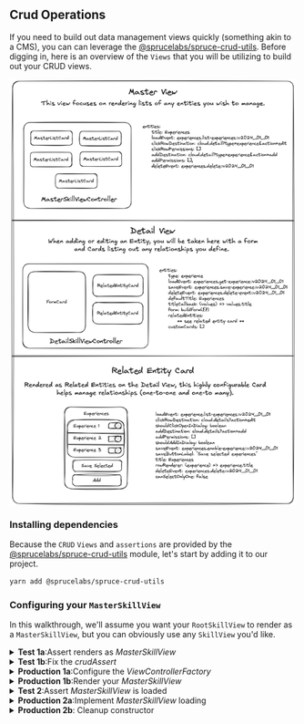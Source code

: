 ## Crud Operations

If you need to build out data management views quickly (something akin to a CMS), you can can leverage the [@sprucelabs/spruce-crud-utils](https://www.npmjs.com/package/@sprucelabs/spruce-crud-utils). Before digging in, here is an overview of the `Views` that you will be utilizing to build out your CRUD views.

<img style="margin:0 auto; display:block;" src="../../../assets/img/concepts/crud_views.png">

### Installing dependencies

Because the `CRUD` `Views` and `assertions` are provided by the [@sprucelabs/spruce-crud-utils](https://www.npmjs.com/package/@sprucelabs/spruce-crud-utils) module, let's start by adding it to our project.


```bash
yarn add @sprucelabs/spruce-crud-utils
```

### Configuring your `MasterSkillView`

In this walkthrough, we'll assume you want your `RootSkillView` to render as a `MasterSkillView`, but you can obviously use any `SkillView` you'd like.

<details>
<summary><strong>Test 1a</strong>:Assert renders as <em>MasterSkillView</em></summary>

Notice that we're importing `crudAssert` from `@sprucelabs/spruce-crud-utils` and using it to assert that the `RootSkillView` renders as a `MasterSkillView`.

```typescript
import { AbstractSpruceFixtureTest } from '@sprucelabs/spruce-test-fixtures'
import { test } from '@sprucelabs/test-utils'
import { crudAssert } from '@sprucelabs/spruce-crud-utils'

export default class RootSkillViewTest extends AbstractSpruceFixtureTest {
    @test()
    protected static async rendersMaster() {
        const vc = this.views.Controller('eightbitstories.root', {})
        crudAssert.skillViewRendersMasterView(]vc)
    }
}
```

> **Note**: This is going to be mad about a `beforeEach()` setup that needs to be done, follow the instructions to get to the next step.

</details>

<details>
<summary><strong>Test 1b</strong>:Fix the <em>crudAssert</em></summary>

The fix happens in your tests `beforeEach()` method.

```typescript
import { AbstractSpruceFixtureTest } from '@sprucelabs/spruce-test-fixtures'
import { test } from '@sprucelabs/test-utils'
import { crudAssert } from '@sprucelabs/spruce-crud-utils'

export default class RootSkillViewTest extends AbstractSpruceFixtureTest {

    protected static async beforeEach() {
        await super.beforeEach()
        crudAssert.beforeEach(this.views)
    }


    @test()
    protected static async rendersMaster() {
        const vc = this.views.Controller('eightbitstories.root', {})
        crudAssert.skillViewRendersMasterView(]vc)
    }
}
```

> **Note**: Now it's going to blow up about not setting up the Crud Views properly. We'll do this in your `RootSkillView` or wherever you're rendering your `MasterSkillView`.

</details>

<details>
<summary><strong>Production 1a</strong>:Configure the <em>ViewControllerFactory</em></summary>

Since we're starting with an empty `SkillView`, we'll implement just the `constructor` and call `setController(...)` on the `ViewControllerFactory` to set the `MasterSkillViewController` and `MasterListCardViewController`.

```typescript
import {
    AbstractSkillViewController,
    ViewControllerOptions,
    SkillView,
} from '@sprucelabs/heartwood-view-controllers'
import {
    MasterSkillViewController,
    MasterListCardViewController,
} from '@sprucelabs/spruce-crud-utils'

export default class RootSkillViewController extends AbstractSkillViewController {
    public static id = 'root'

    public constructor(options: ViewControllerOptions) {
        super(options)

        this.getVcFactory().setController(
            'crud.master-skill-view',
            MasterSkillViewController
        )
        this.getVcFactory().setController(
            'crud.master-list-card',
            MasterListCardViewController
        )

    }

    public render(): SkillView {
        return {}
    }
}

> **Note**: This will bring you to the next failing assertion, which requires you to actually render a `MasterSkillView`.

```
</details>

<details>
<summary><strong>Production 1b</strong>:Render your <em>MasterSkillView</em></summary>

Also, the `MasterSkillView` requires at least one `entity`, so use `buildMasterListEntity(...)` to create one (you can put in gibberish for now).

Here are the steps:

1. Construct a `MasterSkillView`
2. Pass it at least one `entity` (using `buildMasterListEntity(...)`) and put in gibberish for now.
3. Render the `MasterSkillView` by updating the `render()` method in your `RootSkillView`.

```typescript
import {
    AbstractSkillViewController,
    ViewControllerOptions,
    SkillView,
} from '@sprucelabs/heartwood-view-controllers'
import {
    MasterSkillViewController,
    MasterListCardViewController,
} from '@sprucelabs/spruce-crud-utils'

export default class RootSkillViewController extends AbstractSkillViewController {
    public static id = 'root'
    private masterSkillViewVc: MasterSkillViewController

    public constructor(options: ViewControllerOptions) {
        super(options)

        this.getVcFactory().setController(
            'crud.master-skill-view',
            MasterSkillViewController
        )
        this.getVcFactory().setController(
            'crud.master-list-card',
            MasterListCardViewController
        )

        this.masterSkillViewVc = this.Controller('crud.master-skill-view', {
            entities: [
                buildMasterListEntity({
                    id: 'aoeu',
                    title: 'aoeu',
                    load: {
                        fqen: 'aoeu',
                        responseKey: 'aoue',
                        rowTransformer: (skill) => ({
                            id: 'aoeuaoeu',
                            cells: [],
                        }),
                    },
                }),
            ],
        })
    }

    public render(): SkillView {
        return this.masterSkillViewVc.render()
    }
}


```
> **Note**: You are going to get a lot of type errors, which is fine, because we'll get to that next test!

</details>

<details>
<summary><strong>Test 2</strong>:Assert <em>MasterSkillView</em> is loaded</summary>

This one is fast, let's use `crudAssert.skillViewLoadsMasterView()` to assert that the `MasterSkillView` is loaded when your `SkillView` is loaded.

```typescript
import { AbstractSpruceFixtureTest } from '@sprucelabs/spruce-test-fixtures'
import { test } from '@sprucelabs/test-utils'
import { crudAssert } from '@sprucelabs/spruce-crud-utils'

export default class RootSkillViewTest extends AbstractSpruceFixtureTest {

    protected static async beforeEach() {
        await super.beforeEach()
        crudAssert.beforeEach(this.views)
    }


    @test()
    protected static async rendersMaster() {
        const vc = this.views.Controller('eightbitstories.root', {})
        crudAssert.skillViewRendersMasterView(]vc)
    }

    @test()
    protected static async loadsMaster() {
        const vc = this.views.Controller('eightbitstories.root', {})
        await crudAssert.skillViewLoadsMasterView(vc)
    }
}

```
</details>
<details>
<summary><strong>Production 2a</strong>:Implement <em>MasterSkillView</em> loading</summary>

To get this test to pass, you need to implement the `load()` method in your `SkillView` and call `load(...)` on the `MasterSkillView`.

```typescript
import {
    AbstractSkillViewController,
    ViewControllerOptions,
    SkillView,
    SkillViewControllerLoadOptions,
} from '@sprucelabs/heartwood-view-controllers'
import {
    MasterSkillViewController,
    MasterListCardViewController,
} from '@sprucelabs/spruce-crud-utils'

export default class RootSkillViewController extends AbstractSkillViewController {
    public static id = 'root'
    private masterSkillViewVc: MasterSkillViewController

    public constructor(options: ViewControllerOptions) {
        super(options)

        this.getVcFactory().setController(
            'crud.master-skill-view',
            MasterSkillViewController
        )
        this.getVcFactory().setController(
            'crud.master-list-card',
            MasterListCardViewController
        )

        this.masterSkillViewVc = this.Controller('crud.master-skill-view', {
            entities: [
                buildMasterListEntity({
                    id: 'aoeu',
                    title: 'aoeu',
                    load: {
                        fqen: 'aoeu',
                        responseKey: 'aoue',
                        rowTransformer: (skill) => ({
                            id: 'aoeuaoeu',
                            cells: [],
                        }),
                    },
                }),
            ],
        })
    }

    public async load(options: SkillViewControllerLoadOptions) {
        await this.masterSkillViewVc.load(options)
    }

    public render(): SkillView {
        return this.masterSkillViewVc.render()
    }
}

```

</details>

<details>
<summary><strong>Production 2b</strong>: Cleanup constructor</summary>

```typescript
import {
    AbstractSkillViewController,
    ViewControllerOptions,
    SkillView,
    SkillViewControllerLoadOptions,
} from '@sprucelabs/heartwood-view-controllers'
import {
    MasterSkillViewController,
    MasterListCardViewController,
} from '@sprucelabs/spruce-crud-utils'

export default class RootSkillViewController extends AbstractSkillViewController {
    public static id = 'root'
    private masterSkillViewVc: MasterSkillViewController

    public constructor(options: ViewControllerOptions) {
        super(options)

        this.getVcFactory().setController(
            'crud.master-skill-view',
            MasterSkillViewController
        )
        this.getVcFactory().setController(
            'crud.master-list-card',
            MasterListCardViewController
        )

        this.masterSkillViewVc = this.MasterSkillViewVc()
    }

    private MastSkillViewVc() {
        return this.Controller('crud.master-skill-view', {
            entities: [
                buildMasterListEntity({
                    id: 'aoeu',
                    title: 'aoeu',
                    load: {
                        fqen: 'aoeu',
                        responseKey: 'aoue',
                        rowTransformer: (skill) => ({
                            id: 'aoeuaoeu',
                            cells: [],
                        }),
                    },
                }),
            ],
        })
    }

    public async load(options: SkillViewControllerLoadOptions) {
        await this.masterSkillViewVc.load(options)
    }

    public render(): SkillView {
        return this.masterSkillViewVc.render()
    }
}

```

</details>